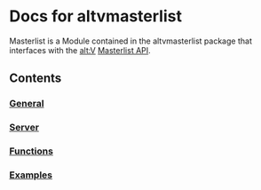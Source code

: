 # Docs for altvmasterlist

Masterlist is a Module contained in the altvmasterlist package that interfaces with the [alt:V](https://altv.mp) [Masterlist API](https://docs.altv.mp/articles/master_list_api.html).

## Contents

### [General](/general.md)
### [Server](/server.md)
### [Functions](/functions.md)
### [Examples](examples.md)